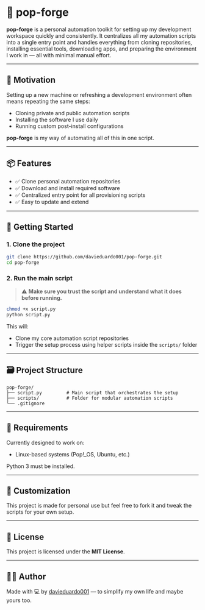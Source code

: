 # 🧬 pop-forge

**pop-forge** is a personal automation toolkit for setting up my development workspace quickly and consistently. It centralizes all my automation scripts into a single entry point and handles everything from cloning repositories, installing essential tools, downloading apps, and preparing the environment I work in — all with minimal manual effort.

---

## 🧠 Motivation

Setting up a new machine or refreshing a development environment often means repeating the same steps:

* Cloning private and public automation scripts
* Installing the software I use daily
* Running custom post-install configurations

**pop-forge** is my way of automating all of this in one script.

---

## 📦 Features

* ✅ Clone personal automation repositories
* ✅ Download and install required software
* ✅ Centralized entry point for all provisioning scripts
* ✅ Easy to update and extend

---

## 🚀 Getting Started

### 1. Clone the project

```bash
git clone https://github.com/davieduardo001/pop-forge.git
cd pop-forge
```

### 2. Run the main script

> ⚠️ **Make sure you trust the script and understand what it does before running.**

```bash
chmod +x script.py
python script.py
```

This will:

* Clone my core automation script repositories
* Trigger the setup process using helper scripts inside the `scripts/` folder

---

## 🗃️ Project Structure

```
pop-forge/
├── script.py         # Main script that orchestrates the setup
├── scripts/          # Folder for modular automation scripts
└── .gitignore
```

---

## 🧰 Requirements

Currently designed to work on:

* Linux-based systems (Pop!\_OS, Ubuntu, etc.)

Python 3 must be installed.

---

## 🔧 Customization

This project is made for personal use but feel free to fork it and tweak the scripts for your own setup.

---

## 📜 License

This project is licensed under the **MIT License**.

---

## 🧑‍💻 Author

Made with 💻 by [davieduardo001](https://github.com/davieduardo001) — to simplify my own life and maybe yours too.
